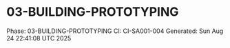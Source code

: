 # 03-BUILDING-PROTOTYPING
Phase: 03-BUILDING-PROTOTYPING
CI: CI-SA001-004
Generated: Sun Aug 24 22:41:08 UTC 2025
